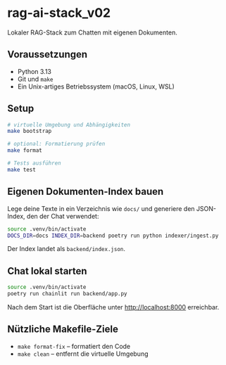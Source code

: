 # rag-ai-stack_v02

Lokaler RAG-Stack zum Chatten mit eigenen Dokumenten.

## Voraussetzungen

* Python 3.13
* Git und `make`
* Ein Unix-artiges Betriebssystem (macOS, Linux, WSL)

## Setup

```bash
# virtuelle Umgebung und Abhängigkeiten
make bootstrap

# optional: Formatierung prüfen
make format

# Tests ausführen
make test
```

## Eigenen Dokumenten-Index bauen

Lege deine Texte in ein Verzeichnis wie `docs/` und generiere den JSON-Index,
den der Chat verwendet:

```bash
source .venv/bin/activate
DOCS_DIR=docs INDEX_DIR=backend poetry run python indexer/ingest.py
```

Der Index landet als `backend/index.json`.

## Chat lokal starten

```bash
source .venv/bin/activate
poetry run chainlit run backend/app.py
```

Nach dem Start ist die Oberfläche unter <http://localhost:8000> erreichbar.

## Nützliche Makefile-Ziele

* `make format-fix` – formatiert den Code
* `make clean` – entfernt die virtuelle Umgebung
